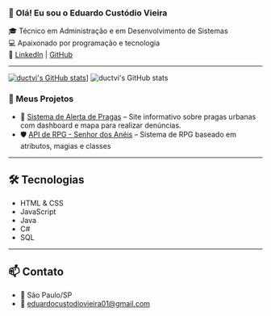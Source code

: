 ### 👋 Olá! Eu sou o Eduardo Custódio Vieira

🎓 Técnico em Administração e em Desenvolvimento de Sistemas  
💻 Apaixonado por programação e tecnologia  
🔗 [LinkedIn](https://www.linkedin.com/in/eduardo-custódio-vieira-648684290) | [GitHub](https://github.com/ductvi)

---
[![ductvi's GitHub stats](https://github-readme-stats.vercel.app/api?username=ductvi)](https://github.com/anuraghazra/github-readme-stats)]
![ductvi's GitHub stats](https://github-readme-stats.vercel.app/api?username=ductvi&show_icons=true&theme=tokyonight)

### 🚀 Meus Projetos

- 💼 [Sistema de Alerta de Pragas](https://github.com/ductvi/alerta-de-pragas) – Site informativo sobre pragas urbanas com dashboard e mapa para realizar denúncias.
- 🛡️ [API de RPG - Senhor dos Anéis](https://github.com/ductvi/api-rpg-lotr) – Sistema de RPG baseado em atributos, magias e classes

---

## 🛠️ Tecnologias

- HTML & CSS  
- JavaScript  
- Java  
- C#  
- SQL   

---

## 📫 Contato

- 📍 São Paulo/SP  
- 📧 eduardocustodiovieira01@gmail.com  
